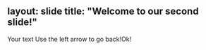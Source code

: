 layout: slide
title: "Welcome to our second slide!"
---
Your text
Use the left arrow to go back!Ok!
